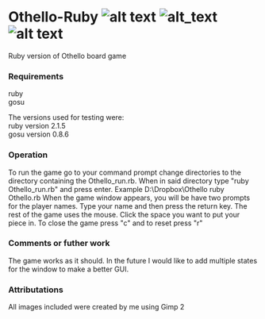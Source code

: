 # Othello-Ruby ![alt text][travis] ![alt_text][codacy] ![alt text][codecov]
Ruby version of Othello board game

### Requirements

ruby  
gosu

The versions used for testing were:  
ruby version 2.1.5  
gosu version 0.8.6  

### Operation

To run the game go to your command prompt change directories to the directory containing the Othello_run.rb. When in said directory type "ruby Othello_run.rb" and press enter. Example 
	D:\Dropbox\Othello  ruby Othello.rb
When the game window appears, you will be have two prompts for the player names. 
Type your name and then press the return key.
The rest of the game uses the mouse.
Click the space you want to put your piece in.
To close the game press "c" and to reset press "r" 

### Comments or futher work
The game works as it should. In the future I would like to add multiple states for the window 
to make a better GUI.

### Attributations

All images included were created by me using Gimp 2


[travis]:https://travis-ci.org/phil0s0pher/Othello.svg?branch=master
[codacy]:https://api.codacy.com/project/badge/Grade/03a3cfd677e640dca0aaf0502672dcfb
[codecov]:https://codecov.io/gh/phil0s0pher/Othello/branch/master/graph/badge.svg
